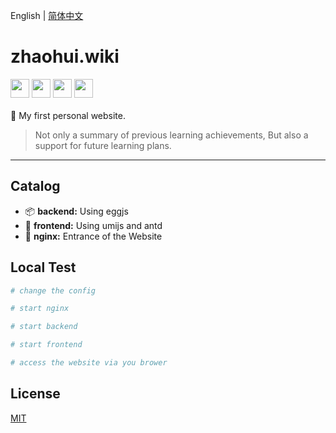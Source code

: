 English | [简体中文](./README_zh-CN.md)

# zhaohui.wiki 

<div align="left">
<img src="http://www.runoob.com/wp-content/uploads/2016/02/react.png" width="30" hegiht="30" href="https://reactjs.org/"/>
<img src="https://camo.githubusercontent.com/ba05c0ec5085fc7ecb51b4e1c0e369b77b548fee/68747470733a2f2f67772e616c697061796f626a656374732e636f6d2f7a6f732f726d73706f7274616c2f435a634a73584f5843714962676c426a547257732e706e67" width="30" hegiht="30"/>
<img src="https://gw.alipayobjects.com/zos/rmsportal/KDpgvguMpGfqaHPjicRK.svg" width="30" hegiht="30"/>
<img src="https://avatars2.githubusercontent.com/u/15833670?s=200&v=4" width="30" hegiht="30"/>
</div>
<br/>
🌋 My first personal website. 

> Not only a summary of previous learning achievements, But also a support for future learning plans.

---

## Catalog

* 📦 **backend:** Using eggjs
* 🏈 **frontend:** Using umijs and antd
* 🎉 **nginx:**  Entrance of the Website

## Local Test

```bash
# change the config

# start nginx

# start backend

# start frontend

# access the website via you brower

```

## License

[MIT](https://github.com/2581543189/zhaohui_wiki/blob/dev/LICENSE)
